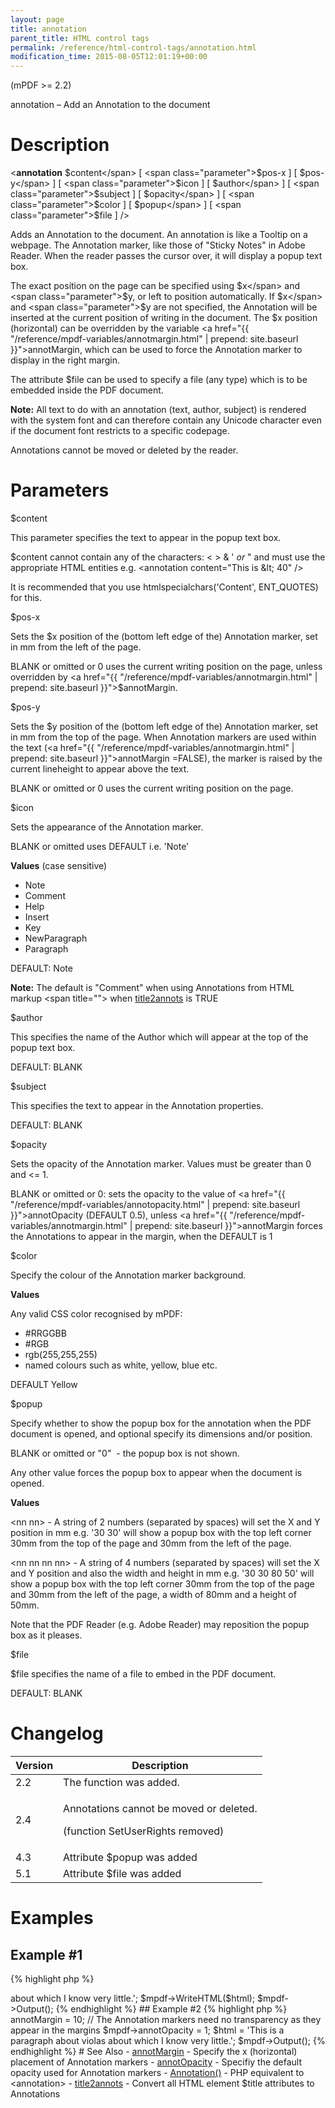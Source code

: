 ```yaml
---
layout: page
title: annotation
parent_title: HTML control tags
permalink: /reference/html-control-tags/annotation.html
modification_time: 2015-08-05T12:01:19+00:00
---
```


(mPDF >= 2.2)

annotation – Add an Annotation to the document

# Description

&lt;**annotation** <span class="parameter">$content</span> 
[ <span class="parameter">$pos-x</span> ] 
[ <span class="parameter">$pos-y</span> ] 
[ <span class="parameter">$icon</span> ] 
[ <span class="parameter">$author</span> ] 
[ <span class="parameter">$subject</span> ] 
[ <span class="parameter">$opacity</span> ] 
[ <span class="parameter">$color</span> ] 
[ <span class="parameter">$popup</span> ]
[ <span class="parameter">$file</span> ] /&gt;

Adds an Annotation to the document. An annotation is like a Tooltip on a webpage. The Annotation marker, like those 
of "Sticky Notes" in Adobe Reader. When the reader passes the cursor over, it will display a popup text box.

The exact position on the page can be specified using <span class="parameter">$x</span> and 
<span class="parameter">$y</span>, or left to position automatically. If <span class="parameter">$x</span> and 
<span class="parameter">$y</span> are not specified, the Annotation will be inserted at the current position of 
writing in the document. The <span class="parameter">$x</span> position (horizontal) can be overridden by the variable 
<a href="{{ "/reference/mpdf-variables/annotmargin.html" | prepend: site.baseurl }}">annotMargin</a>, which can be used 
to force the Annotation marker to display in the right margin.

The attribute <span class="parameter">$file</span> can be used to specify a file (any type) which is to be embedded 
inside the PDF document.

<div class="alert alert-info" role="alert">
    <strong>Note:</strong> All text to do with an annotation (text, author, subject) is rendered with the system font 
    and can therefore contain any Unicode character even if the document font restricts to a specific codepage.
</div>

Annotations cannot be moved or deleted by the reader.

# Parameters

<span class="parameter">$content</span>

This parameter specifies the text to appear in the popup text box.

<span class="parameter">$content</span> cannot contain any of the characters: &lt; &gt; &amp; ' *or* " and must use
the appropriate HTML entities e.g. &lt;annotation content="This is &amp;lt; 40" /&gt;

It is recommended that you use htmlspecialchars('Content', ENT_QUOTES) for this.

<span class="parameter">$pos-x</span>

Sets the <span class="parameter">$x</span> position of the (bottom left edge of the) Annotation marker, set in mm from
the left of the page.

<span class="smallblock">BLANK</span> or omitted or 0 uses the current writing position on the page, unless overridden 
by <a href="{{ "/reference/mpdf-variables/annotmargin.html" | prepend: site.baseurl }}">$annotMargin</a>.

<span class="parameter">$pos-y</span>

Sets the <span class="parameter">$y</span> position of the (bottom left edge of the) Annotation marker, set in mm 
from the top of the page. When Annotation markers are used within the text 
(<a href="{{ "/reference/mpdf-variables/annotmargin.html" | prepend: site.baseurl }}">annotMargin</a>
=<span class="smallblock">FALSE</span>), the marker is raised by the current lineheight to appear above the text.

<span class="smallblock">BLANK</span> or omitted or 0 uses the current writing position on the page.

<span class="parameter">$icon</span>

Sets the appearance of the Annotation marker.

<span class="smallblock">BLANK</span> or omitted uses <span class="smallblock">DEFAULT</span> i.e. 'Note'

**Values** (case sensitive)

- Note
- Comment
- Help
- Insert
- Key
- NewParagraph
- Paragraph

<span class="smallblock">DEFAULT:</span> Note

<div class="alert alert-info" role="alert">
    <strong>Note:</strong> The default is "Comment" when using Annotations from HTML markup &lt;span title=""&gt; 
    when <a href="{{ "/reference/mpdf-variables/title2annots.html" | prepend: site.baseurl }}">title2annots</a> 
    is <span class="smallblock">TRUE</span>
</div>

<span class="parameter">$author</span>

This specifies the name of the Author which will appear at the top of the popup text box.

<span class="smallblock">DEFAULT</span>: <span class="smallblock">BLANK</span>

<span class="parameter">$subject</span>

This specifies the text to appear in the Annotation properties.

<span class="smallblock">DEFAULT</span>: <span class="smallblock">BLANK</span>

<span class="parameter">$opacity</span>

Sets the opacity of the Annotation marker. Values must be greater than 0 and <= 1.

<span class="smallblock">BLANK</span> or omitted or 0: sets the opacity to the value of 
<a href="{{ "/reference/mpdf-variables/annotopacity.html" | prepend: site.baseurl }}">annotOpacity</a> 
(<span class="smallblock">DEFAULT</span> 0.5), unless 
<a href="{{ "/reference/mpdf-variables/annotmargin.html" | prepend: site.baseurl }}">annotMargin</a> forces the 
Annotations to appear in the margin, when the <span class="smallblock">DEFAULT</span> is 1

<span class="parameter">$color</span>

Specify the colour of the Annotation marker background.

**Values**

Any valid CSS color recognised by mPDF:

- #RRGGBB
- #RGB
- rgb(255,255,255)
- named colours such as white, yellow, blue etc.

<span class="smallblock">DEFAULT</span> Yellow

<span class="parameter">$popup</span>

Specify whether to show the popup box for the annotation when the PDF document is opened, and optional 
specify its dimensions and/or position.

<span class="smallblock">BLANK</span> or omitted or "0"  - the popup box is not shown.

Any other value forces the popup box to appear when the document is opened.

**Values**

&lt;nn nn&gt; - A string of 2 numbers (separated by spaces) will set the X and Y position in mm e.g. '30 30' 
will show a popup box with the top left corner 30mm from the top of the page and 30mm from the left of the page.

&lt;nn nn nn nn&gt; - A string of 4 numbers (separated by spaces) will set the X and Y position and also the
width and height in mm e.g. '30 30 80 50' will show a popup box with the top left corner 30mm from the top of the page 
and 30mm from the left of the page, a width of 80mm and a height of 50mm.

Note that the PDF Reader (e.g. Adobe Reader) may reposition the popup box as it pleases.

<span class="parameter">$file</span>

<span class="parameter">$file</span> specifies the name of a file to embed in the PDF document.

<span class="smallblock">DEFAULT</span>: <span class="smallblock">BLANK</span>

# Changelog

<table class="table"> <thead>
<tr> <th>Version</th><th>Description</th> </tr>
</thead> <tbody>
<tr>
<td>2.2</td>
<td>The function was added.</td>
</tr>
<tr>
<td>2.4</td>
<td>

Annotations cannot be moved or deleted.

(function SetUserRights removed)

</td>
</tr>
<tr>
<td>4.3</td>
<td>Attribute <span class="parameter">$popup</span> was added</td>
</tr>
<tr>
<td>5.1</td>
<td>Attribute <span class="parameter">$file</span> was added</td>
</tr>
</tbody> </table>

# Examples

## Example #1

{% highlight php %}
<?php

$mpdf = new \Mpdf\Mpdf();

$html = 'This is a paragraph about violas<annotation content="Violas are like big violins" /> about which I know very little.';

$mpdf->WriteHTML($html);

$mpdf->Output();
{% endhighlight %}

## Example #2

{% highlight php %}
<?php

$mpdf = new \Mpdf\Mpdf();

// The Annotation markers will appear 10mm in from the right margin of the page
$mpdf->annotMargin = 10;

// The Annotation markers need no transparency as they appear in the margins
$mpdf->annotOpacity = 1;

$html = 'This is a paragraph about violas<annotation content="Violas are like big violins" /> about which I know very little.';

$mpdf->Output();
{% endhighlight %}

# See Also

- <a href="http://uk3.php.net/manual/en/function.explode.php"> </a><a href="{{ "/reference/mpdf-variables/annotmargin.html" | prepend: site.baseurl }}">annotMargin</a> - Specify the x (horizontal) placement of Annotation markers
- <a href="{{ "/reference/mpdf-variables/annotopacity.html" | prepend: site.baseurl }}">annotOpacity</a> - Specifiy the default opacity used for Annotation markers
- <a href="{{ "/reference/mpdf-functions/annotation.html" | prepend: site.baseurl }}">Annotation()</a> - PHP equivalent to &lt;annotation&gt;

- <a href="{{ "/reference/mpdf-variables/title2annots.html" | prepend: site.baseurl }}">title2annots</a> - Convert all HTML element <span class="parameter">$title</span> attributes to Annotations
